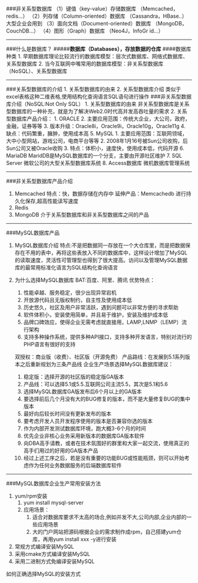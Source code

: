 ###非关系型数据库
（1）键值（key-value）存储数据库   （Memcached，redis...）
（2）列存储（Column-oriented）数据库     （Cassandra，HBase..）大型企业会用到
（3）面向文档（Document-oriented）数据库       （MongoDB，CouchDB...）
（4）图形（Graph）数据库      （Neo4J，InfoGr id...）


----------


###什么是数据库？
#####**数据库（Databases），存放数据的仓库**
####数据库种类
	1. 早期数据库理论比较流行的数据库模型：层次式数据库、网络式数据库、关系型数据库
	2. 当今互联网中嘴常用的数据库模型：非关系型数据库（NoSQL）、关系型数据库



----------


###关系型数据库的介绍
    1. 关系型数据库的由来
    2. 关系型数据库介绍
		类似于excel表格这种二维表格,使用结构化查询语言SQL语句进行操作
###非关系型数据库介绍（NoSQL:Not Only SQL）
    1. 关系型数据库的由来
		非关系型数据库是关系型数据库的一种补充，就是为了解决Web2.0时代高并发高吞吐量的需求
    2. 关系型数据库产品介绍：
		1.	ORACLE
		2.	主要应用范围：传统大企业，大公司，政府，金融，证券等等
		3.	版本升级：Oracle8i，Oracle9i，Oracle10g，Oracle11g
		4.	缺点：代码繁重，臃肿，使用成本高
		5.	MySQL
			1.	主要应用范围：互联网领域，大中小型网站，游戏公司，电商平台等等
			2.	2008年1月16号被Sun公司收购，后Sun公司又被Oracle收购
			3.	特点：体积小，速度快，使用成本低，代码开源
		6.	MariaDB
			MaridDB是MySQL数据库的一个分支，主要由开源社区维护
		7.	SQL Server
			微软公司的大型关系型数据库系统
		8.	Access数据库
			微机数据库管理系统



----------


###非关系型数据库产品介绍
1.	Memcached
特点：快，数据存储在内存中
延伸产品：Memcachedb 进行持久化保存,超高性能读写速度
2.	Redis
3.	MongoDB
介于关系型数据库和非关系型数据库之间的产品


----------


###MySQL数据库产品
1.	MySQL数据库介绍
特点:不是把数据同一存放在一个大仓库里，而是把数据保存在不用的表中，再将这些表放入不同的数据库中，这样设计增加了MySQL的读取速度，灵活性可管理型也得到了很大提高。访问以及管理MySQL数据库的最常用标准化语言为SQL结构化查询语言
2.	为什么选择MySQL数据库
BAT:百度、阿里、腾讯
优势特点：
	1.	性能卓越、服务稳定，很少出现异常宕机
	2.	开放源代码且无版权制约，自主性及使用成本低
	3.	历史悠久，社区及用户非常活跃，遇到问题可以非常方便的寻求帮助
	4.	软件体积小，安装使用简单，并且易于维护，安装及维护成本低
	5.	品牌口碑效应，使得企业无需考虑就直接用，LAMP,LNMP（LEMP）流行架构
	6.	支持多种操作系统，提供多种API接口，支持多种开发语言，特别对流行的PHP语言有很好的支持

	双授权：商业版（收费）、社区版（开源免费）
	 产品路线：在发展到5.1系列版本之后重新规划为三条产品线
	 企业生产场景选择MySQL数据库建议：
	1.	稳定版：选择开源的社区版的稳定版GA版本
	2.	产品线：可以选择5.1或5.5.互联网公司主流5.5，其次是5.1和5.6
	3.	选择MySQL数据库GA版发布后6个月以上的GA版本
	4.	要选择前后几个月没有大的BUG修复的版本，而不是大量修复BUG的集中版本
	5.	最好向后较长时间没有更新发布的版本
	6.	要考虑开发人员开发程序使用的版本是否兼容你选的版本
	7.	作为内部开发测试数据库环境，跑大概3-6个月的时间
	8.	优先企业非核心业务采用新版本的数据库GA版本软件
	9.	向DBA高手请教，或者在技术氛围好的群里和大家一起交流，使用真正的高手们用过的好用的GA版本产品
	10.	经过上述工序之后，若是没有重要的功能BUG或性能瓶颈，则可以开始考虑作为任何业务数据服务的后端数据库软件


----------


###MySQL数据库企业生产常用安装方法
1.	yum/rpm安装
	1.	yum install mysql-server
	2.	应用场景：
		1.	适合对数据库要求不太高的场合,例如并发不大,公司内部,企业内部的一些应用场景
		2.	大的门户网站把源码根据企业的需求制作成rpm，自己搭建yum仓库，再用yum install xxx -y进行安装
2.	常规方式编译安装MySQL
3.	采用cmake方式编译安装MySQL
4.	采用二进制方式免编译安装MySQL

如何正确选择MySQL的安装方式
